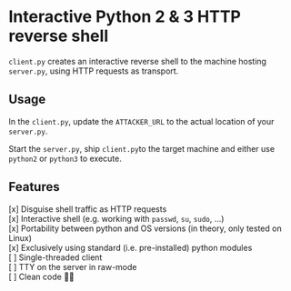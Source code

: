 # Interactive Python 2 & 3 HTTP reverse shell

`client.py` creates an interactive reverse shell to the machine hosting `server.py`, using HTTP requests as transport. 

## Usage

In the `client.py`, update the `ATTACKER_URL` to the actual location of your `server.py`. 

Start the `server.py`, ship `client.py`to the target machine and either use `python2` or `python3` to execute. 

## Features

[x] Disguise shell traffic as HTTP requests  
[x] Interactive shell (e.g. working with `passwd`, `su`, `sudo`, ...)  
[x] Portability between python and OS versions (in theory, only tested on Linux)  
[x] Exclusively using standard (i.e. pre-installed) python modules  
[ ] Single-threaded client  
[ ] TTY on the server in raw-mode  
[ ] Clean code 🤷‍♂  